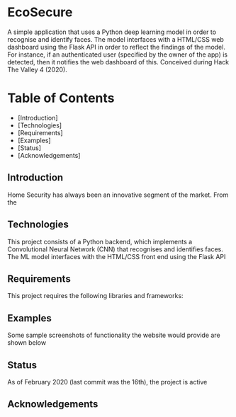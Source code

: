 # EcoSecure
 A simple application that uses a Python deep learning model in order to recognise and identify faces. The model interfaces with a HTML/CSS web dashboard using the Flask API in order to reflect the findings of the model. For instance, if an authenticated user (specified by the owner of the app) is detected, then it notifies the web dashboard of this. Conceived during Hack The Valley 4 (2020).

# Table of Contents
* [Introduction]
* [Technologies]
* [Requirements]
* [Examples] 
* [Status] 
* [Acknowledgements] 

## Introduction 
Home Security has always been an innovative segment of the market. From the 

## Technologies
This project consists of a Python backend, which implements a Convolutional Neural Network (CNN) that recognises and identifies faces. The ML model interfaces with the HTML/CSS front end using the Flask API

## Requirements
This project requires the following libraries and frameworks:

## Examples
Some sample screenshots of functionality the website would provide are shown below

## Status
As of February 2020 (last commit was the 16th), the project is active

## Acknowledgements
